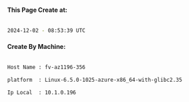 
   
#### This Page Create at:

```bash

2024-12-02 - 08:53:39 UTC

```

#### Create By Machine:

```bash

Host Name : fv-az1196-356

platform  : Linux-6.5.0-1025-azure-x86_64-with-glibc2.35

Ip Local  : 10.1.0.196

```

